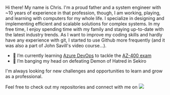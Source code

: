 Hi there! My name is Chris. I'm a proud father and a system engineer with ~10 years of experience in that profession, though, I am working, playing, and learning with computers for my whole life. 
I specialize in designing and implementing efficient and scalable solutions for complex systems. In my free time, I enjoy spending time with my family and staying up-to-date with the latest industry trends.
As I want to improve my coding skills and hardly have any experience with git, I started to use Github more frequently (and it was also a part of John Savill's video course...). 

- 🌱 I’m currently learning [Azure DevOps](https://learn.microsoft.com/en-us/azure/devops/user-guide/what-is-azure-devops?view=azure-devops) to tackle the [AZ-400 exam](https://learn.microsoft.com/en-us/certifications/exams/az-400)
- 🤔 I’m banging my head on defeating Demon of Hatred in Sekiro

I'm always looking for new challenges and opportunities to learn and grow as a professional. 

Feel free to check out my repositories and connect with me on
<a href="https://www.linkedin.com/in/christopher-ehrit/">
    <img src="https://img.shields.io/badge/LinkedIn-0077b5?style=for-the-badge&logo=linkedin&logoColor=white">
</a>

<!--
**ehrit/ehrit** is a ✨ _special_ ✨ repository because its `README.md` (this file) appears on your GitHub profile.

Here are some ideas to get you started:

- 🔭 I’m currently working on ...
- 🌱 I’m currently learning ...
- 👯 I’m looking to collaborate on ...
- 🤔 I’m looking for help with ...
- 💬 Ask me about ...
- 📫 How to reach me: ...
- 😄 Pronouns: ...
- ⚡ Fun fact: ...
-->
